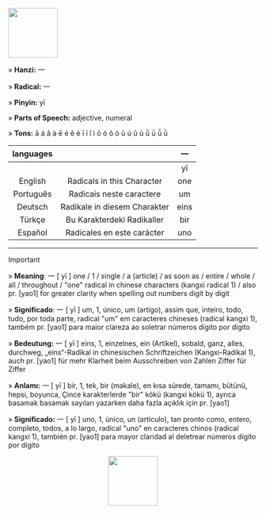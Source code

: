 <a href="https://www.youtube.com/@deisefreire5875/videos" target="blank"><img align="center" src="" alt="" height="100" /></a> 

» **Hanzi:** 一

» **Radical:** 一 

» **Pinyin:** yī

» **Parts of Speech:** adjective, numeral

» **Tons:** ā á ǎ à ē é ě è ī í ǐ ì ō ó ǒ ò ū ú ǔ ù ǖ ǘ ǚ ǜ 

| languages |  | 一 |
| :---: | :---: | :---: |
|  |   | yī | 
| English | Radicals in this Character | one  | 
| Português |Radicais neste caractere | um |
| Deutsch | Radikale in diesem Charakter | eins | 
| Türkçe | Bu Karakterdeki Radikaller | bir | 
| Español | Radicales en este carácter | uno | 

***
> [!IMPORTANT]
>
> » **Meaning**: 一 [ yī ] one / 1 / single / a (article) / as soon as / entire / whole / all / throughout / "one" radical in chinese characters (kangxi radical 1) / also pr. [yao1] for greater clarity when spelling out numbers digit by digit
>
> » **Significado**: 一 [ yī ] um, 1, único, um (artigo), assim que, inteiro, todo, tudo, por toda parte, radical "um" em caracteres chineses (radical kangxi 1), também pr. [yao1] para maior clareza ao soletrar números dígito por dígito
>
> » **Bedeutung:** 一 [ yī ] eins, 1, einzelnes, ein (Artikel), sobald, ganz, alles, durchweg, „eins“-Radikal in chinesischen Schriftzeichen (Kangxi-Radikal 1), auch pr. [yao1] für mehr Klarheit beim Ausschreiben von Zahlen Ziffer für Ziffer
>
> » **Anlamı:** 一 [ yī ] bir, 1, tek, bir (makale), en kısa sürede, tamamı, bütünü, hepsi, boyunca, Çince karakterlerde "bir" kökü (kangxi kökü 1), ayrıca basamak basamak sayıları yazarken daha fazla açıklık için pr. [yao1]
> 
> » **Significado:** 一 [ yī ] uno, 1, único, un (artículo), tan pronto como, entero, completo, todos, a lo largo, radical "uno" en caracteres chinos (radical kangxi 1), también pr. [yao1] para mayor claridad al deletrear números dígito por dígito

<p align="center">
<a href="https://www.youtube.com/@deisefreire5875/videos" target="blank"><img align="center" src="" alt="" height="100" /></a> 
</p>